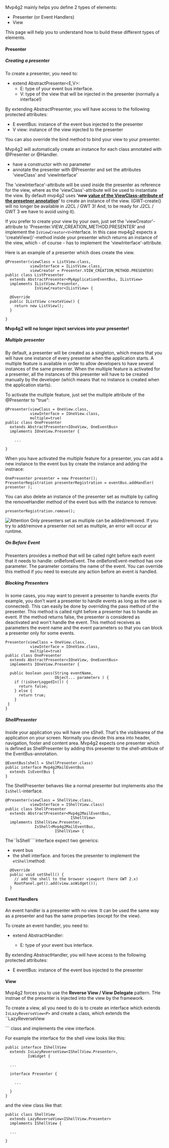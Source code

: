 Mvp4g2 mainly helps you define 2 types of elements:

- Presenter (or Event Handlers)
- View

This page will help you to understand how to build these different types of elements.

#### Presenter
##### Creating a presenter
To create a presenter, you need to:

* extend AbstractPresenter<E,V>:
  - E: type of your event bus interface.
  - V: type of the view that will be injected in the presenter (normally a interface!)

By extending AbstractPresenter, you will have access to the following protected attributes:
  - E eventBus: instance of the event bus injected to the presenter
  - V view: instance of the view injected to the presenter

You can also override the bind method to bind your view to your presenter.

Mvp4g2 will automatically create an instance for each class annotated with @Presenter or @Handler.

* have a constructor with no parameter
* annotate the presenter with @Presenter and set the attributes 'viewClass' and 'viewInterface'

The 'viewInterface'-attribute will be used inside the presenter as reference for the view, where as the
'viewClass'-attribute will be used to instantiate the view. By default mvp4g2 uses **'new
[value of the ViewClass-attribute of the presetner annotation]()'** to create an instance of the view. (GWT-create()
will no longer be available in J2CL / GWT 3! And, to be ready for J2CL / GWT 3 we have to avoid using it).

If you prefer to create your view by your own, just set the 'viewCreator'-attribute to
'Presenter.VIEW_CREATION_METHOD.PRESENTER' and implement the ```IsViewCreator<V>```interface. In this case mvp4g2
expects a 'createView()'-method inside your presenter which returns an instance of the view, which - of course - has to
implement the 'viewInterface'-attribute.

Here is an example of a presenter which does create the view.
```
@Presenter(viewClass = ListView.class,
           viewInterface = IListView.class,
           viewCreator = Presenter.VIEW_CREATION_METHOD.PRESENTER)
public class ListPresenter
  extends AbstractPresenter<MyApplicationEventBus, IListView>
  implements IListView.Presenter,
             IsViewCreator<IListView> {

  @Override
  public IListView createView() {
    return new ListView();
  }

}
```

**Mvp4g2 will no longer inject services into your presenter!**

##### Multiple presenter
By default, a presenter will be created as a singleton, which means that you will have one instance of every presenter when the application starts. A multiple feature is available in order to allow developers to have several instances of the same presenter. When the multiple feature is activated for a presenter, all the instances of this presenter will have to be created manually by the developer (which means that no instance is created when the application starts).

To activate the multiple feature, just set the multiple attribute of the @Presenter to "true":
```
@Presenter(viewClass = OneView.class, 
           viewInterface = IOneView.class,
           multiple=true)
public class OnePresenter 
  extends AbstractPresenter<IOneView, OneEventBus>
  implements IOneView.Presenter {
  
    ...
    
}
```
When you have activated the multiple feature for a presenter, you can add a new instance to the event bus by create the
instance and adding the instnace:
```
OnePresenter presenter = new Presenter();
PresenterRegistration presenterRegistration = eventBus.addHandler( presenter );
```
You can also delete an instance of the presenter set as multiple by calling the removeHandler method of the event bus with the instance to remove:
```
presenterRegistration.remove();
```
![Attention](https://github.com/mvp4g/mvp4g/raw/master/etc/images/attentionSmall.png) Only presenters set as multiple can be added/removed. If you try to add/remove a presenter not set as multiple, an error will occur at runtime.

##### On Before Event
Presenters provides a method that will be called right before each event that it needs to handle: onBeforeEvent. The
onBeforeEvent-method has one parameter. The parameter contains the name of the event. You can override this method if
you need to execute any action before an event is handled.

##### Blocking Presenters
In some cases, you may want to prevent a presenter to handle events (for example, you don't want a presenter to handle events as long as the user is connected). This can easily be done by overriding the pass method of the presenter. This method is called right before a presenter has to handle an event. If the method returns false, the presenter is considered as deactivated and won't handle the event. This method receives as parameters the event name and the event parameters so that you can block a presenter only for some events.
```
Presenter(viewClass = OneView.class, 
           viewInterface = IOneView.class,
           multiple=true)
public class OnePresenter
  extends AbstractPresenter<IOneView, OneEventBus>
  implements IOneView.Presenter {

  public boolean pass(String eventName,
                      Object... parameters ) {
    if (!isUserLoggedIn()) {
      return false;
    } else {
      return true;
    }
 }
}
```

##### ShellPresenter
Inside your application you will have one sShell. That's the visiblearea of the application on your screen. Normally you
devide this area into header, navigation, footer and content area. Mvp4g2 expects one presenter which is defined as
ShellPresenter by adding this presenter to the shell-attribute of the EventBus-annotation.
```
@EventBus(shell = ShellPresenter.class)
public interface Mvp4g2MailEventBus
  extends IsEventBus {
}
```
The ShellPresenter behaves like a normal presenter but implements also the ```IsShell```-interface.
```
@Presenter(viewClass = ShellView.class,
           viewInterface = IShellView.class)
public class ShellPresenter
  extends AbstractPresenter<Mvp4g2MailEventBus,
                             IShellView>
  implements IShellView.Presenter,
             IsShell<Mvp4g2MailEventBus,
                      IShellView> {
```
The``ÌsShell````interface expect two generics:
* event bus
* the shell interface.
and forces the presenter to implement the ````etShell````method:
```
  @Override
  public void setShell() {
    // add the shell to the browser viewport (here GWT 2.x)
    RootPanel.get().add(view.asWidget());
  }
```

#### Event Handlers
An event handler is a presenter with no view. It can be used the same way as a presenter and has the same properties (except for the view).

To create an event handler, you need to:

* extend AbstractHandler<E>:
  - E: type of your event bus interface.

By extending AbstractHandler, you will have access to the following protected attributes:

  - E eventBus: instance of the event bus injected to the presenter

#### View
Mvp4g2 forces you to use the **Reverse View / View Delegate** pattern. THe instnae of the presenter is injected into the
view by the framework.

To create a view, all you need to do is to create an interface which extends ```IsLazyReverseView<P>``` and create a class,
which extends the ``LazyReverseView<P>``` class and implements the view interface.

For example the interface for the shell view looks like this:
```
public interface IShellView
  extends IsLazyReverseView<IShellView.Presenter>,
          IsWidget {

  ...
  
  interface Presenter {
  
    ...
  
  }
}
```
and the view class like that:
```
public class ShellView
  extends LazyReverseView<IShellView.Presenter>
  implements IShellView {

  ... 
  
}
```
